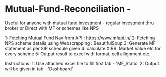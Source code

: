 # Mutual-Fund-Reconciliation - 
Useful for anyone with mutual fund investment - regular investment thru broker or Direct with MF or schemes like NPS

1: Fetching Mutual Fund Nav from API : https://www.mfapi.in/
2: Fetching NPS scheme details using Webscrapping : BeautifulSoup
3: Generate MF statement as per SIP schedule given
4: calculate XIRR, Market Value etc for every scheme
5: Output result to excel with format, cell allignment etc.

Instructions:
1: Use attached excel file to fill first tab - 'MF_Static'
2: Output will be given in tab - 'Dashboard'
